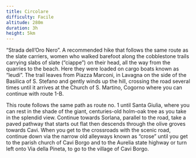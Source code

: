 ```yaml
---
title: Circolare
difficulty: Facile
altitude: 280m
duration: 3h
height: 5km
---
```


“Strada dell’Oro Nero”. A recommended hike that follows the same route as the slate carriers, women who walked barefoot along the cobblestone trails carrying slabs of slate (“ciappe”) on their head, all the way from the quarries to the beach. Here they were loaded on cargo boats known as “leudi”. The trail leaves from Piazza Marconi, in Lavagna on the side of the Basilica of S. Stefano and gently winds up the hill, crossing the road several times until it arrives at the Church of S. Martino, Cogorno where you can continue with route 1-B.

This route follows the same path as route no. 1 until Santa Giulia, where you can rest in the shade of the giant, centuries-old holm-oak tree as you take in the splendid view. Continue towards Sorlana, parallel to the road, take a paved pathway that starts out flat then descends through the olive groves towards Cavi. When you get to the crossroads with the scenic road, continue down via the narrow old alleyways known as “crose” until you get to the parish church of Cavi Borgo and to the Aurelia state highway or turn left onto Via della Pineta, to go to the village of Cavi Borgo.
